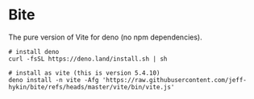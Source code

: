 # Bite

The pure version of Vite for deno (no npm dependencies).

```shell
# install deno
curl -fsSL https://deno.land/install.sh | sh

# install as vite (this is version 5.4.10)
deno install -n vite -Afg 'https://raw.githubusercontent.com/jeff-hykin/bite/refs/heads/master/vite/bin/vite.js'
```


